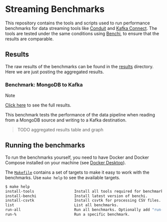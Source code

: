 # Streaming Benchmarks

This repository contains the tools and scripts used to run performance
benchmarks for data streaming tools like
[Conduit](https://github.com/conduitio/conduit) and
[Kafka Connect](https://docs.confluent.io/platform/current/connect/index.html).
The tools are tested under the same conditions using
[Benchi](https://github.com/conduitio/benchi), to ensure that the results are
comparable.

## Results

The raw results of the benchmarks can be found in the [results](./results)
directory. Here we are just posting the aggregated results.

### Benchmark: MongoDB to Kafka

> [!NOTE]
> [Click here](./results/TODO) to see the full results.

This benchmark tests the performance of the data pipeline when reading from a
MongoDB source and writing to a Kafka destination.

> TODO aggregated results table and graph

## Running the benchmarks

To run the benchmarks yourself, you need to have Docker and Docker Compose
installed on your machine (see [Docker Desktop](https://docs.docker.com/desktop/)).

The [`Makefile`](./Makefile) contains a set of targets to make it easy to work
with the benchmarks. Use `make help` to see the available targets.

```sh
$ make help
install-tools                  Install all tools required for benchmarking.
install-benchi                 Install latest version of benchi.
install-csvtk                  Install csvtk for processing CSV files.
list                           List all benchmarks.
run-all                        Run all benchmarks. Optionally add "run-<benchmark-name>" to run a specific benchmark.
run-%                          Run a specific benchmark.
```